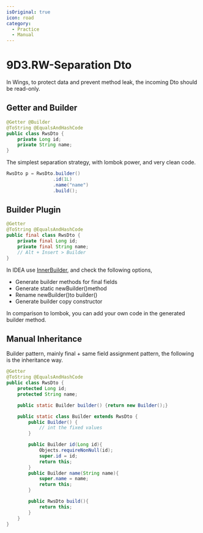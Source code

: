 ```yaml
---
isOriginal: true
icon: road
category:
  - Practice
  - Manual
---
```


# 9D3.RW-Separation Dto

In Wings, to protect data and prevent method leak, the incoming Dto should be read-only.

## Getter and Builder

```java
@Getter @Builder
@ToString @EqualsAndHashCode
public class RwsDto {
    private Long id;
    private String name;
}
```

The simplest separation strategy, with lombok power, and very clean code.

```java
RwsDto p = RwsDto.builder()
                 .id(1L)
                 .name("name")
                 .build();
```

## Builder Plugin

```java
@Getter
@ToString @EqualsAndHashCode
public final class RwsDto {
    private final Long id;
    private final String name;
    // Alt + Insert > Builder
}
```

In IDEA use [InnerBuilder](https://plugins.jetbrains.com/plugin/7354-innerbuilder), and check the following options,

* Generate builder methods for final fields
* Generate static newBuilder()method
* Rename newBuilder()to builder()
* Generate builder copy constructor

In comparison to lombok, you can add your own code in the generated builder method.

## Manual Inheritance

Builder pattern, mainly final + same field assignment pattern, the following is the inheritance way.

```java
@Getter
@ToString @EqualsAndHashCode
public class RwsDto {
    protected Long id;
    protected String name;

    public static Builder builder() {return new Builder();}

    public static class Builder extends RwsDto {
        public Builder() {
            // int the fixed values
        }

        public Builder id(Long id){
            Objects.requireNonNull(id);
            super.id = id;
            return this;
        }
        public Builder name(String name){
            super.name = name;
            return this;
        }

        public RwsDto build(){
            return this;
        }
    }
}
```

